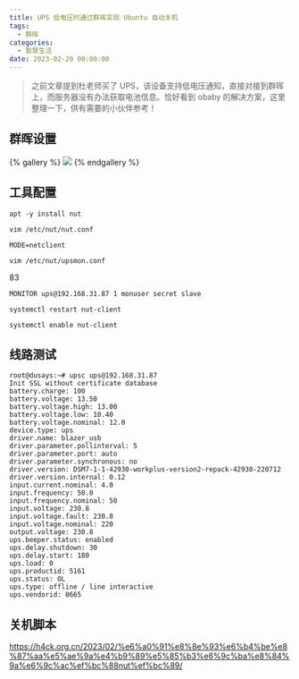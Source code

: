 ```yaml
---
title: UPS 低电压时通过群晖实现 Ubuntu 自动关机
tags:
  - 群晖
categories:
  - 智慧生活
date: 2023-02-20 00:00:00
---
```


> 之前文章提到杜老师买了 UPS，该设备支持低电压通知，直接对接到群晖上，而服务器没有办法获取电池信息。恰好看到 obaby 的解决方案，这里整理一下，供有需要的小伙伴参考！

<!-- more -->

## 群晖设置



{% gallery %}
![](https://cdn.dusays.com/2023/02/557-1.jpg/1)
{% endgallery %}

## 工具配置

```
apt -y install nut
```

```
vim /etc/nut/nut.conf
```

```
MODE=netclient
```

```
vim /etc/nut/upsmon.conf
```
83
```
MONITOR ups@192.168.31.87 1 monuser secret slave
```

```
systemctl restart nut-client
```

```
systemctl enable nut-client
```

## 线路测试

```
root@dusays:~# upsc ups@192.168.31.87
Init SSL without certificate database
battery.charge: 100
battery.voltage: 13.50
battery.voltage.high: 13.00
battery.voltage.low: 10.40
battery.voltage.nominal: 12.0
device.type: ups
driver.name: blazer_usb
driver.parameter.pollinterval: 5
driver.parameter.port: auto
driver.parameter.synchronous: no
driver.version: DSM7-1-1-42930-workplus-version2-repack-42930-220712
driver.version.internal: 0.12
input.current.nominal: 4.0
input.frequency: 50.0
input.frequency.nominal: 50
input.voltage: 230.8
input.voltage.fault: 230.8
input.voltage.nominal: 220
output.voltage: 230.8
ups.beeper.status: enabled
ups.delay.shutdown: 30
ups.delay.start: 180
ups.load: 0
ups.productid: 5161
ups.status: OL
ups.type: offline / line interactive
ups.vendorid: 0665
```

## 关机脚本

https://h4ck.org.cn/2023/02/%e6%a0%91%e8%8e%93%e6%b4%be%e8%87%aa%e5%ae%9a%e4%b9%89%e5%85%b3%e6%9c%ba%e8%84%9a%e6%9c%ac%ef%bc%88nut%ef%bc%89/